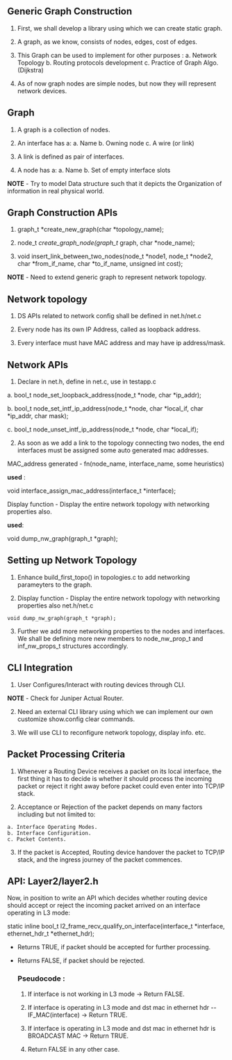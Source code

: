 ## Generic Graph Construction

1. First, we shall develop a library using which we can create static graph.

2. A graph, as we know, consists of nodes, edges, cost of edges.

3. This Graph can be used to implement for other purposes :
    a. Network Topology
    b. Routing protocols development
    c. Practice of Graph Algo. (Dijkstra)

4. As of now graph nodes are simple nodes, but now they will represent network devices.

## Graph

1. A graph is a collection of nodes.

2. An interface has a:
    a. Name
    b. Owning node
    c. A wire (or link)

3. A link is defined as pair of interfaces.

4. A node has a:
    a. Name
    b. Set of empty interface slots

**NOTE** - Try to model Data structure such that it depicts the Organization of information in real physical world.


## Graph Construction APIs

1. graph_t *create_new_graph(char *topology_name);

2. node_t *create_graph_node(graph_t* graph, char *node_name);

3. void insert_link_between_two_nodes(node_t *node1, node_t *node2, char *from_if_name, char *to_if_name, unsigned int cost);

**NOTE** - Need to extend generic graph to represent network topology. 

## Network topology

1. DS APIs related to network config shall be defined in net.h/net.c

2. Every node has its own IP Address, called as loopback address.

3. Every interface must have MAC address and may have ip address/mask.

## Network APIs

1. Declare in net.h, define in net.c, use in testapp.c

  a. bool_t node_set_loopback_address(node_t *node, char *ip_addr);

  b. bool_t node_set_intf_ip_address(node_t *node, char *local_if, char *ip_addr, char mask);

  c. bool_t node_unset_intf_ip_address(node_t *node, char *local_if);

2. As soon as we add a link to the topology connecting two nodes, the end interfaces must be assigned some auto generated mac addresses.

  MAC_address generated - fn(node_name, interface_name, some heuristics)

  **used** :

  void interface_assign_mac_address(interface_t *interface);

  Display function - Display the entire network topology with networking properties also.

  **used**:

  void dump_nw_graph(graph_t *graph);

  ## Setting up Network Topology

  1. Enhance build_first_topo() in topologies.c to add networking parameyters to the graph.

  2. Display function - Display the entire network topology with networking properties also net.h/net.c

    void dump_nw_graph(graph_t *graph);
  
  3. Further we add more networking properties to the nodes and interfaces. We shall be defining more new members to node_nw_prop_t and inf_nw_props_t structures accordingly.

  ## CLI Integration

  1. User Configures/Interact with routing devices through CLI.

  **NOTE** - Check for Juniper Actual Router.

  2. Need an external CLI library using which we can implement our own customize show.config clear commands.

  3. We will use CLI to reconfigure network topology, display info. etc.

  ## Packet Processing Criteria

  1. Whenever a Routing Device receives a packet on its local interface, the first thing it has to decide is whether it should process the incoming packet or reject it right away before packet could even enter into TCP/IP stack.

  2. Acceptance or Rejection of the packet depends on many factors including but not limited to:

    a. Interface Operating Modes.
    b. Interface Configuration.
    c. Packet Contents.
  
  3. If the packet is Accepted, Routing device handover the packet to TCP/IP stack, and the ingress journey of the packet commences.
  
  ## API: Layer2/layer2.h

  Now, in position to write an API which decides whether routing device should accept or reject the incoming packet arrived on an interface operating in L3 mode:

  static inline bool_t
  l2_frame_recv_qualify_on_interface(interface_t *interface, ethernet_hdr_t *ethernet_hdr);

  - Returns TRUE, if packet should be accepted for further processing.

  - Returns FALSE, if packet should be rejected.

    ### Pseudocode :

    1. If interface is not working in L3 mode -> Return FALSE.

    2. If interface is operating in L3 mode and dst mac in ethernet hdr -- IF_MAC(interface) -> Return TRUE.

    3. If interface is operating in L3 mode and dst mac in ethernet hdr is BROADCAST MAC -> Return TRUE.

    4. Return FALSE in any other case.